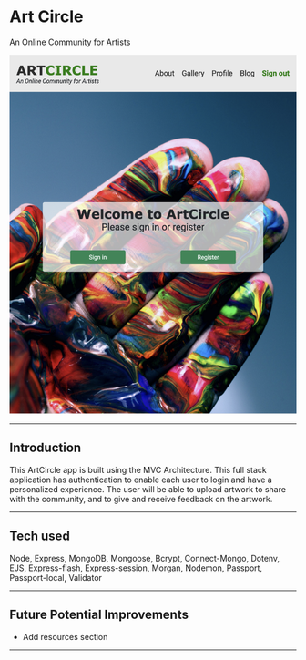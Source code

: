 # Art Circle

An Online Community for Artists

<a href="https://art-circle-community.herokuapp.com"><img src="https://github.com/laurasimsdev/laurasimsdev/raw/main/img/image4.png" /></a>

---

## Introduction

This ArtCircle app is built using the MVC Architecture. This full stack application has authentication to enable each user to login and have a personalized experience. The user will be able to upload artwork to share with the community, and to give and receive feedback on the artwork.

---

## Tech used

Node, Express, MongoDB, Mongoose, Bcrypt, Connect-Mongo, Dotenv, EJS, Express-flash, Express-session, Morgan, Nodemon, Passport, Passport-local, Validator

---

## Future Potential Improvements

- Add resources section

---
